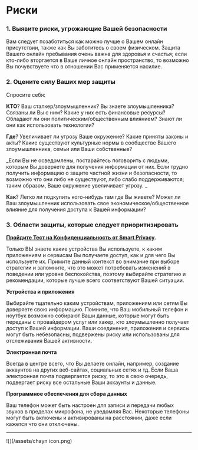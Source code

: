 # Риски




### 1. Выявите риски, угрожающие Вашей безопасности



Вам следует позаботиться как можно лучше о Вашем онлайн присутствии, также как Вы заботитесь о своем физическом. Защита Вашего онлайн пребывания очень важна для здоровья и счастья; если  кто-либо вторгается в Ваше личное онлайн пространство, то возможно Вы почувствуете что в отношении Вас применяется насилие.







### 2. Оцените силу Ваших мер защиты




Спросите себя:



**КТО**? Ваш сталкер/злоумышленник? Вы знаете злоумышленника? Связаны ли Вы с ним? Какие у них есть финансовые ресурсы? Обладают ли они политическим/общественным влиянием? Знают ли они как использовать технологии?



**Где**? Увеличивает ли угрозу Ваше окружение? Какие приняты законы и акты? Какие существуют культурные нормы в сообществе Вашего злоумышленника, семьи или Ваши собственные?


_Если Вы не осведомлены, постарайтесь поговорить с людьми, которым Вы доверяете для получения информации от них. Если трудно получить информацию о защите частной жизни и безопасности, то возможно что они либо не существуют, либо слабо  поддерживаются; таким образом, Ваше окружение увеличивает угрозу.
_

**Как**? Легко ли подкупить кого-нибудь там где Вы живете? Может ли Ваш   злоумышленник использовать свое экономическое/общественное влияние для  получения доступа к Вашей информации?





### 3. Области защиты, которые следует приоритизировать 



**[Пройдите Тест на Конфиденциальность от Smart Privacy](http://smartprivacy.tumblr.com/privacynow).**


Только ВЫ знаете какие устройства Вы используете, к каким приложениям и сервисам Вы получаете доступ, как и для чего  Вы используете их. Примите данный контекст во внимание при выборе стратегии и запомните, что это может потребовать изменений в поведении или уровне беспокойства, поэтому выбирайте стратегию и рекомендации, которые лучше всего соответствуют Вашей ситуации.


**Устройства и приложения**

Выбирайте тщательно каким устройствам, приложениям или сетям Вы доверяете свою информацию. 
Помните, что Ваш мобильный телефон и ноутбук возможно собирают Ваши данные, которые могут быть переданы с провайдером  услуг или хакер, кто злоумышленно получает доступ к Вашей информации. Ваши соединения, приложения и сервисы могут быть небезопасны, подвержены риску или использованы для отслеживания Вашей активности.



**Электронная почта**

Всегда в центре всего, что Вы делаете онлайн, например, создание аккаунтов на других  веб-сайтах, социальных сетях и тд. Если Ваша электронная почта подвергается риску, то это в свою очередь, подвергает риску все остальные Ваши аккаунты и данные.



**Программное обеспечения для сбора данных**

Ваш телефон может быть настроен для записи и передачи любых звуков в пределах микрофона, не уведомляя Вас. Некоторые телефоны могут быть включены и активированы на расстоянии, даже если кажется что они отключены.




---

![](/assets/chayn icon.png)